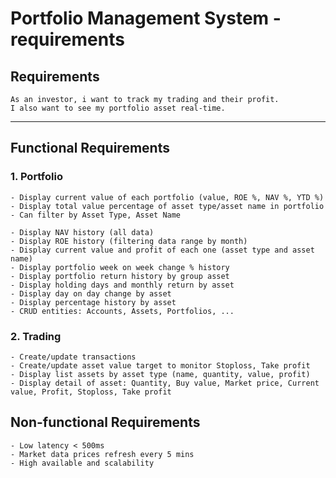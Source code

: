# Portfolio Management System - requirements

## Requirements
    As an investor, i want to track my trading and their profit. 
    I also want to see my portfolio asset real-time.

---

## Functional Requirements

### 1. Portfolio
    - Display current value of each portfolio (value, ROE %, NAV %, YTD %)
    - Display total value percentage of asset type/asset name in portfolio
    - Can filter by Asset Type, Asset Name

    - Display NAV history (all data)
    - Display ROE history (filtering data range by month)
    - Display current value and profit of each one (asset type and asset name)
    - Display portfolio week on week change % history 
    - Display portfolio return history by group asset
    - Display holding days and monthly return by asset
    - Display day on day change by asset
    - Display percentage history by asset
    - CRUD entities: Accounts, Assets, Portfolios, ...

### 2. Trading
    - Create/update transactions
    - Create/update asset value target to monitor Stoploss, Take profit
    - Display list assets by asset type (name, quantity, value, profit)
    - Display detail of asset: Quantity, Buy value, Market price, Current value, Profit, Stoploss, Take profit

## Non-functional Requirements
    - Low latency < 500ms
    - Market data prices refresh every 5 mins
    - High available and scalability
